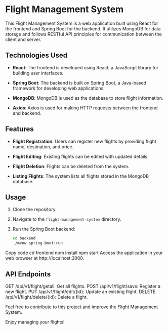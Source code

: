 # Flight Management System

This Flight Management System is a web application built using React for the frontend and Spring Boot for the backend. It utilizes MongoDB for data storage and follows RESTful API principles for communication between the client and server.

## Technologies Used

- **React**: The frontend is developed using React, a JavaScript library for building user interfaces.

- **Spring Boot**: The backend is built on Spring Boot, a Java-based framework for developing web applications.

- **MongoDB**: MongoDB is used as the database to store flight information.

- **Axios**: Axios is used for making HTTP requests between the frontend and backend.

## Features

- **Flight Registration**: Users can register new flights by providing flight name, destination, and price.

- **Flight Editing**: Existing flights can be edited with updated details.

- **Flight Deletion**: Flights can be deleted from the system.

- **Listing Flights**: The system lists all flights stored in the MongoDB database.

## Usage

1. Clone the repository.

2. Navigate to the `flight-management-system` directory.

3. Run the Spring Boot backend:
   ```bash
   cd backend
   ./mvnw spring-boot:run
  Copy code
  cd frontend
  npm install
  npm start
  Access the application in your web browser at http://localhost:3000.
  
  ## API Endpoints

  
  GET /api/v1/flight/getall: Get all flights.
  POST /api/v1/flight/save: Register a new flight.
  PUT /api/v1/flight/edit/{id}: Update an existing flight.
  DELETE /api/v1/flight/delete/{id}: Delete a flight.
  
  Feel free to contribute to this project and improve the Flight Management System.
  
  Enjoy managing your flights!         
